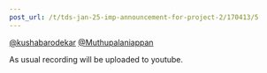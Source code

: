 ```yaml
---
post_url: /t/tds-jan-25-imp-announcement-for-project-2/170413/5
---
```

[@kushabarodekar](/u/kushabarodekar) [@Muthupalaniappan](/u/muthupalaniappan)

As usual recording will be uploaded to youtube.
